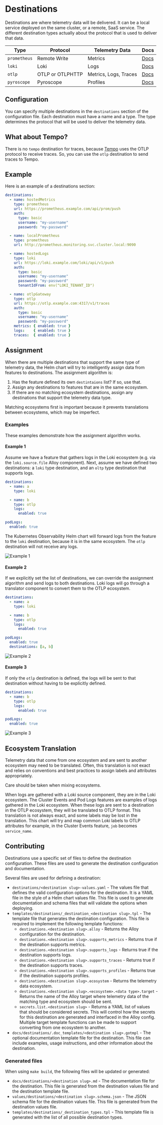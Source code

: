# Destinations

Destinations are where telemetry data will be delivered. It can be a local service deployed on the same cluster, or a
remote, SaaS service. The different destination types actually about the protocol that is used to deliver that data.

| Type         | Protocol         | Telemetry Data        | Docs                    |
|--------------|------------------|-----------------------|-------------------------|
| `prometheus` | Remote Write     | Metrics               | [Docs](./prometheus.md) |
| `loki`       | Loki             | Logs                  | [Docs](./loki.md)       |
| `otlp`       | OTLP or OTLPHTTP | Metrics, Logs, Traces | [Docs](./otlp.md)       |
| `pyroscope`  | Pyroscope        | Profiles              | [Docs](./pyroscope.md)  |

## Configuration

You can specify multiple destinations in the `destinations` section of the configuration file. Each destination must
have a name and a type. The type determines the protocol that will be used to deliver the telemetry data.

## What about Tempo?

There is no `tempo` destination for traces, because [Tempo](https://grafana.com/oss/tempo/) uses the OTLP protocol to
receive traces. So, you can use the `otlp` destination to send traces to Tempo.

## Example

Here is an example of a destinations section:

```yaml
destinations:
  - name: hostedMetrics
    type: prometheus
    url: https://prometheus.example.com/api/prom/push
    auth:
      type: basic
      username: "my-username"
      password: "my-password"

  - name: localPrometheus
    type: prometheus
    url: http://prometheus.monitoring.svc.cluster.local:9090

  - name: hostedLogs
    type: loki
    url: https://loki.example.com/loki/api/v1/push
    auth:
      type: basic
      username: "my-username"
      password: "my-password"
      tenantIdFrom: env("LOKI_TENANT_ID")

  - name: otlpGateway
    type: otlp
    url: https://otlp.example.com:4317/v1/traces
    auth:
      type: basic
      username: "my-username"
      password: "my-password"
    metrics: { enabled: true }
    logs:    { enabled: true }
    traces:  { enabled: true }
```

## Assignment

When there are multiple destinations that support the same type of telemetry data, the Helm chart will try to
intelligently assign data from features to destinations. The assignment algorithm is:

1.  Has the feature defined its own `destintaions` list? If so, use that.
2.  Assign any destinations to features that are in the same ecosystem.
3.  If there are no matching ecosystem destinations, assign any destinations that support the telemetry data type.

Matching ecosystems first is important because it prevents translations between ecosystems, which may be imperfect.

### Examples

These examples demonstrate how the assignment algorithm works.

#### Example 1

Assume we have a feature that gathers logs in the Loki ecosystem (e.g. via the `loki.source.file` Alloy component).
Next, assume we have defined two destinations: a `loki` type destination, and an `oltp` type destination that supports
logs.

```yaml
destinations:
  - name: a
    type: loki

  - name: b
    type: otlp
    logs:
      enabled: true

podLogs:
  enabled: true
```

The Kubernetes Observability Helm chart will forward logs from the feature to the `loki` destination, because it is in
the same ecosystem. The `otlp` destination will not receive any logs.

![Example 1](./.images/example1.png)

#### Example 2

If we explicitly set the list of destinations, we can override the assignment algorithm and send logs to both
destinations. Loki logs will go through a translator component to convert them to the OTLP ecosystem.

```yaml
destinations:
  - name: a
    type: loki

  - name: b
    type: otlp
    logs:
      enabled: true

podLogs:
  enabled: true
  destinations: [a, b]
```

![Example 2](./.images/example2.png)

#### Example 3

If only the `otlp` destination is defined, the logs will be sent to that destination without having to be explicitly
defined.

```yaml
destinations:
  - name: b
    type: otlp
    logs:
      enabled: true

podLogs:
  enabled: true
```

![Example 3](./.images/example3.png)

## Ecosystem Translation

Telemetry data that come from one ecosystem and are sent to another ecosystem may need to be translated. Often, this
translation is not exact and relies on conventions and best practices to assign labels and attributes appropriately.

Care should be taken when mixing ecosystems.

When logs are gathered with a Loki source component, they are in the Loki ecosystem. The Cluster Events and Pod Logs
features are examples of logs gathered in the Loki ecosystem. When these logs are sent to a destination in the OTLP
ecosystem, they will be translated to OTLP format. This translation is not always exact, and some labels may be lost in
the translation. This chart will try and map common Loki labels to OTLP attributes for example, in the Cluster Events
feature, `job` becomes `service_name`.

## Contributing

Destinations use a specific set of files to define the destination configuration. These files are used to generate the
destination configuration and documentation.

Several files are used for defining a destination:

-   `destinations/<destination slug>-values.yaml` - The values file that defines the valid configuration options
  for the destination. It is a YAML file in the style of a Helm chart values file. This file is used to generate
  documentation and schema files that will validate the options when deploying.
-   `templates/destinations/_destination_<destination slug>.tpl` - The template file that generates the
  destination configuration. This file is required to implement the following template functions:
    -   `destinations.<destination slug>.alloy` - Returns the Alloy configuration for the destination.
    -   `destinations.<destination slug>.supports_metrics` - Returns true if the destination supports metrics.
    -   `destinations.<destination slug>.supports_logs` - Returns true if the destination supports logs.
    -   `destinations.<destination slug>.supports_traces` - Returns true if the destination supports traces.
    -   `destinations.<destination slug>.supports_profiles` - Returns true if the destination supports profiles.
    -   `destinations.<destination slug>.ecosystem` - Returns the telemetry data ecosystem.
    -   `destinations.<destination slug>.<ecosystem>.<data type>.target` - Returns the name of the Alloy target where
        telemetry data of the matching type and ecosystem should be sent.
    -   `secrets.list.<destination slug>` - Returns a YAML list of values that should be considered secrets. This will
        control how the secrets for this destination are generated and interfaced in the Alloy config.
  Multiple target template functions can be made to support converting from one ecosystem to another.
-   `docs/destinations/.doc_templates/<destination slug>.gotmpl` - The optional documentation template file for the
  destination. This file can include examples, usage instructions, and other information about the destination.

### Generated files

When using `make build`, the following files will be updated or generated:

-   `docs/destinations/<destination slug>.md` - The documentation file for the destination. This file is generated
  from the destination values file and the destination template file.
-   `values/destinations/<destination slug>.schema.json` - The JSON schema file for the destination values file. This
  file is generated from the destination values file.
-   `templates/destinations/_destination_types.tpl` - This template file is generated with the list of all possible
  destination types.
